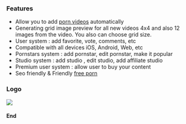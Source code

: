 ### Features

- Allow you to add [porn videos](https://freepornvideoshd.net/ "porn videos") automatically
- Generating grid image preview for all new videos 4x4 and also 12 images from the video. You also can choose grid size.
- User system : add favorite, vote, comments, etc
- Compatible with all devices iOS, Android, Web, etc
- Pornstars system : add pornstar, edit pornstar, make it popular
- Studio system : add studio , edit studio, add affiliate studio
- Premium user system : allow user to buy your content
- Seo friendly & Friendly [free porn](https://freepornvideoshd.net/ "free porn")



### Logo

[![](https://i.imgur.com/3Nd38zN.png)](https://freepornvideoshd.net/ "![](https://i.imgur.com/3Nd38zN.png)")
#### End
